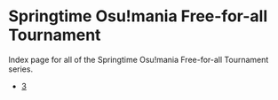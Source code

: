 # Springtime Osu!mania Free-for-all Tournament

Index page for all of the Springtime Osu!mania Free-for-all Tournament series.

- [3](./3 "Springtime Osu!mania Free-for-all Tournament 3")
